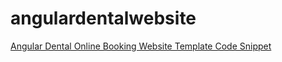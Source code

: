 # angulardentalwebsite
<a href="https://therichpost.com/angular-16-free-dental-online-booking-website-template-download/">Angular Dental Online Booking Website Template Code Snippet</a>
